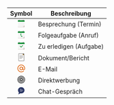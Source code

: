 <!-- markdownlint-disable-file MD041 -->
| Symbol | Beschreibung |
|:-:|---|
| ![Symbol](../../../../common/icons/appointment.png ) | Besprechung (Termin) |
| ![Symbol](../../../../common/icons/appointment-followup.png) | Folgeaufgabe (Anruf) |
| ![Symbol](../../../../common/icons/appointment-task.png) | Zu erledigen (Aufgabe) |
| ![Symbol](../../../../common/icons/document.png) | Dokument/Bericht |
| ![Symbol](../../../../common/icons/email.png) | E-Mail |
| ![Symbol](../../../../common/icons/mailings.png) | Direktwerbung |
| ![Symbol](../../../../common/icons/chat.png) | Chat-Gespräch |
